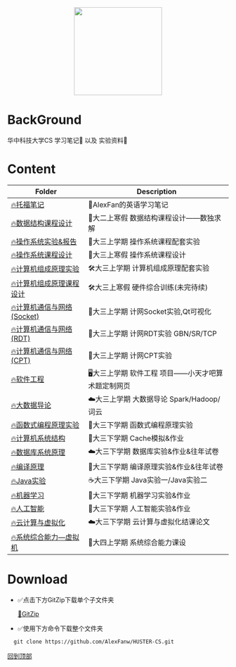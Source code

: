 <div align = center>
<img src="https://alexfanblog.oss-cn-beijing.aliyuncs.com/2020/04/21/hust.jpg" width="" height="200"/>
</div>

# BackGround

华中科技大学CS 学习笔记💯  以及 实验资料💾

# Content

| Folder      | Description            |
| ----------- | ---------------------- |
| [🔥托福笔记](./Toefl) | 📒AlexFan的英语学习笔记 |
| [🔥数据结构课程设计](./数据结构课程设计) | 🌲大二上寒假 数据结构课程设计——数独求解 |
| [🔥操作系统实验&报告](./操作系统实验) | 🔧大三上学期 操作系统课程配套实验 |
| [🔥操作系统课程设计](./操作系统课程设计) | 🔧大三上寒假 操作系统课程设计 |
| [🔥计算机组成原理实验](./计算机组成原理实验) | 🛠大三上学期 计算机组成原理配套实验 |
| [🔥计算机组成原理课程设计](./计算机组成原理课程设计) | 🛠大三上寒假 硬件综合训练(未完待续) |
| [🔥计算机通信与网络(Socket)](./计算机通信与网络（Socket编程）) | 🦴大三上学期 计网Socket实验,Qt可视化 |
| [🔥计算机通信与网络(RDT)](./计算机通信与网络（可靠数据传输协议设计）) | :muscle:大三上学期 计网RDT实验 GBN/SR/TCP |
| [🔥计算机通信与网络(CPT)](./计算机通信与网络（基于CPT的组网实验）) | :round_pushpin:大三上学期 计网CPT实验 |
| [🔥软件工程](./软件工程) | 🖥大三上学期 软件工程 项目——小天才吧算术题定制网页 |
| [🔥大数据导论](./大数据导论) | ☁️大三上学期 大数据导论 Spark/Hadoop/词云  |
| [🔥函数式编程原理实验](./函数式编程原理实验) | 🤖️大三下学期 函数式编程原理实验 |
| [🔥计算机系统结构](./计算机系统结构) | 🔧大三下学期 Cache模拟&作业 |
| [🔥数据库系统原理](./数据库系统原理) | ☁️大三下学期 数据库实验&作业&往年试卷 |
| [🔥编译原理](./编译原理) | 🔧大三下学期 编译原理实验&作业&往年试卷 |
| [🔥Java实验](./Java实验) | ☕️大三下学期 Java实验一/Java实验二 |
| [🔥机器学习](./机器学习) | 🤖️大三下学期 机器学习实验&作业 |
| [🔥人工智能](./人工智能) | 🤖️大三下学期 人工智能实验&作业 |
| [🔥云计算与虚拟化](./云计算与虚拟化) | ☁️大三下学期 云计算与虚拟化结课论文 |
| [🔥系统综合能力—虚拟机](./系统综合能力—虚拟机) | 🐶大四上学期 系统综合能力课设 |






# Download

* ✅点击下方GitZip下载单个子文件夹

    [📁GitZip](http://kinolien.github.io/gitzip/)

* ✅使用下方命令下载整个文件夹

```markdown
  git clone https://github.com/AlexFanw/HUSTER-CS.git
```







[回到顶部](#readme)